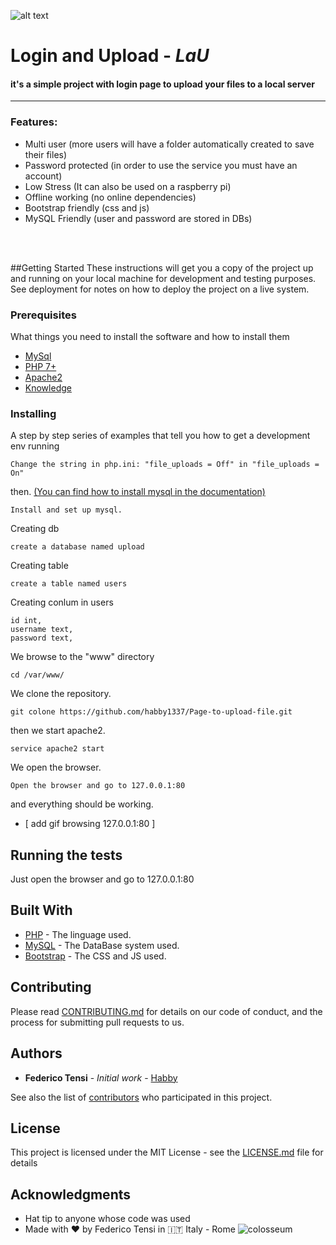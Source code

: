 <!-- IMAGE REFER LINK START-->
[register_page]: *LINK*
[login_page]: *LINK*
<!-- IMAGE REFER LINK END-->


![alt text][register_page]






# **Login and Upload** - _**LaU**_


#### it's a simple project with login page to upload your files to a local server
___
### Features:
+ Multi user (more users will have a folder automatically created to save their files)
+ Password protected (in order to use the service you must have an account)
+ Low Stress  (It can also be used on a raspberry pi)
+ Offline working (no online dependencies)
+ Bootstrap friendly (css and js)
+ MySQL Friendly (user and password are stored in DBs)

<br/><br/>

##Getting Started
These instructions will get you a copy of the project up and running on your local machine for development and testing purposes. See deployment for notes on how to deploy the project on a live system.

### Prerequisites

What things you need to install the software and how to install them


+ <a name="mysql"></a>[MySql](https://dev.mysql.com/doc/refman/8.0/en/ "MySQL documentation")
+ [PHP 7+](http://php.net/manual/en/install.php "PHP documentation")
+ [Apache2]( "")
+ [Knowledge](https://www.youtube.com/watch?v=YwpVDmYj8f0 "knowledge documentation")


### Installing

A step by step series of examples that tell you how to get a development env running


```
Change the string in php.ini: "file_uploads = Off" in "file_uploads = On"
```

then. [(You can find how to install mysql in the documentation)](#mysql)
```
Install and set up mysql.
```
Creating db
```
create a database named upload
```
Creating table
```
create a table named users
```
Creating conlum in users
```
id int,
username text,
password text,
```

We browse to the "www" directory
```
cd /var/www/
```
We clone the repository.
```
git colone https://github.com/habby1337/Page-to-upload-file.git
```
then we start apache2.
```
service apache2 start
```
We open the browser.
```
Open the browser and go to 127.0.0.1:80
```
and everything should be working.

- [ add gif browsing 127.0.0.1:80 ]

## Running the tests

Just open the browser and go to 127.0.0.1:80


## Built With

* [PHP](http://php.net/manual/en/install.php "PHP documentation") - The linguage used.
* [MySQL](https://dev.mysql.com/doc/refman/8.0/en/ "MySQL documentation") - The DataBase system used.
* [Bootstrap](https://getbootstrap.com/ "Bootstrap documentation") - The CSS and JS used.



## Contributing

Please read [CONTRIBUTING.md](https://gist.github.com/PurpleBooth/b24679402957c63ec426) for details on our code of conduct, and the process for submitting pull requests to us.


## Authors

* **Federico Tensi** - *Initial work* - [Habby](https://github.com/habby1337)

See also the list of [contributors](https://github.com/habby1337/Page-to-upload-file/graphs/contributors) who participated in this project.

## License

This project is licensed under the MIT License - see the [LICENSE.md](LICENSE.md) file for details

## Acknowledgments

* Hat tip to anyone whose code was used
* Made with :heart: by Federico Tensi in :it: Italy - Rome ![colosseum](https://image.prntscr.com/image/LRj2toBkQkOwIhyEMPOdow.png)
